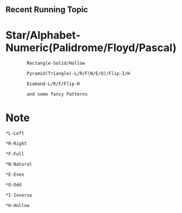 ## Recent Running Topic	

# Star/Alphabet-Numeric(Palidrome/Floyd/Pascal)

        	Rectangle-Solid/Hollow

	        Pyramid(Triangle)-L/R/F(N/E/O)/Flip-I/H

	        Diamond-L/R/F/Flip-H 

            and some fancy Patterns

# Note
    *L-Left

    *R-Right

    *F-Full

    *N-Natural

    *E-Even

    *O-Odd

    *I-Inverse

    *H-Hollow